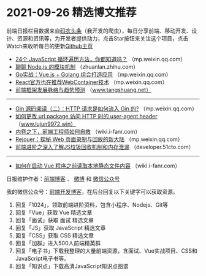 # 2021-09-26 精选博文推荐

前端日报栏目数据来自[码农头条](https://toutiao.qdkfweb.cn/)（我开发的爬虫），每日分享前端、移动开发、设计、资源和资讯等，为开发者提供动力，点击Star按钮来关注这个项目，点击Watch来收听每日的更新[Github主页](https://github.com/kujian/frontendDaily)
* [24个 JavaScript 循环遍历方法，你都知道吗？](https://mp.weixin.qq.com/s?__biz=MzA4Nzg0MDM5Nw==&mid=2247505334&idx=1&sn=4d00eda5b91fc1ba518d4a1bb12baeee) （mp.weixin.qq.com）
* [聊聊 Node.js 的模块机制](https://zhuanlan.zhihu.com/p/413890679) （zhuanlan.zhihu.com）
* [Go实战：Vue.js + Golang 组合打造应用](https://mp.weixin.qq.com/s?__biz=MzAxMTA4Njc0OQ==&mid=2651450069&idx=1&sn=b948029ca573aebc13fc2f7b649d5d69) （mp.weixin.qq.com）
* [React官方也在推荐WebContainer技术](https://mp.weixin.qq.com/s?__biz=MzkwODIwMDY2OQ==&mid=2247491634&idx=1&sn=6b40a4f16725a82052dd2609a4f55cae) （mp.weixin.qq.com）
* [前端框架发展脉络与趋势预测](https://www.tangshuang.net/8242.html) （www.tangshuang.net）

***
* [Gin 源码阅读（二）：HTTP 请求是如何流入 Gin 的?](https://mp.weixin.qq.com/s/Fa7dkrAP3uApgiCQssyu5w) （mp.weixin.qq.com）
* [如何更改 url package 访问 HTTP 时的 user-agent header](https://www.lujun9972.win/blog/2021/09/24/如何更改url-package访问http时的user-agent-header/index.html?hmsr=toutiao.io&utm_campaign=toutiao.io&utm_medium=toutiao.io&utm_source=toutiao.io) （www.lujun9972.win）
* [内卷之下，前端工程师如何自救](http://wiki.i-fanr.com/2021/09/24/work-together/?hmsr=toutiao.io&utm_campaign=toutiao.io&utm_medium=toutiao.io&utm_source=toutiao.io) （wiki.i-fanr.com）
* [Rejouer：探秘 Web 页面录制与回放的新大陆](https://mp.weixin.qq.com/s/uhEsvH-wmBZmtVYTRfmlkQ) （mp.weixin.qq.com）
* [前端进阶之深入了解JS垃圾回收机制和内存泄漏](https://developer.51cto.com/art/202109/683431.htm) （developer.51cto.com）

***
* [如何在启动 Vue 程序之前读取本地静态文件内容](http://wiki.i-fanr.com/2021/09/25/vue-config/) （wiki.i-fanr.com）

日报维护作者：[前端博客](https://qdkfweb.cn/) 、 [微博](http://weibo.com/kujian) 和 [微信公众号](https://open.weixin.qq.com/qr/code?username=caibaojian_com)

我的微信公众号：[前端开发博客](https://open.weixin.qq.com/qr/code?username=caibaojian_com)，在后台回复以下关键字可以获取资源。

1. 回复「1024」，领取前端进阶资料，包含小程序、Nodejs、Git等
2. 回复「Vue」获取 Vue 精选文章
3. 回复「面试」获取 面试 精选文章
4. 回复「JS」获取 JavaScript 精选文章
5. 回复「CSS」获取 CSS 精选文章
6. 回复「加群」进入500人前端精英群
7. 回复「电子书」下载我整理的大量前端资源，含面试、Vue实战项目、CSS和JavaScript电子书等。
8. 回复「知识点」下载高清JavaScript知识点图谱